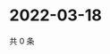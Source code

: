 # 2022-03-18

共 0 条

<!-- BEGIN WEIBO -->
<!-- 最后更新时间 Fri Mar 18 2022 12:18:51 GMT+0800 (China Standard Time) -->

<!-- END WEIBO -->
